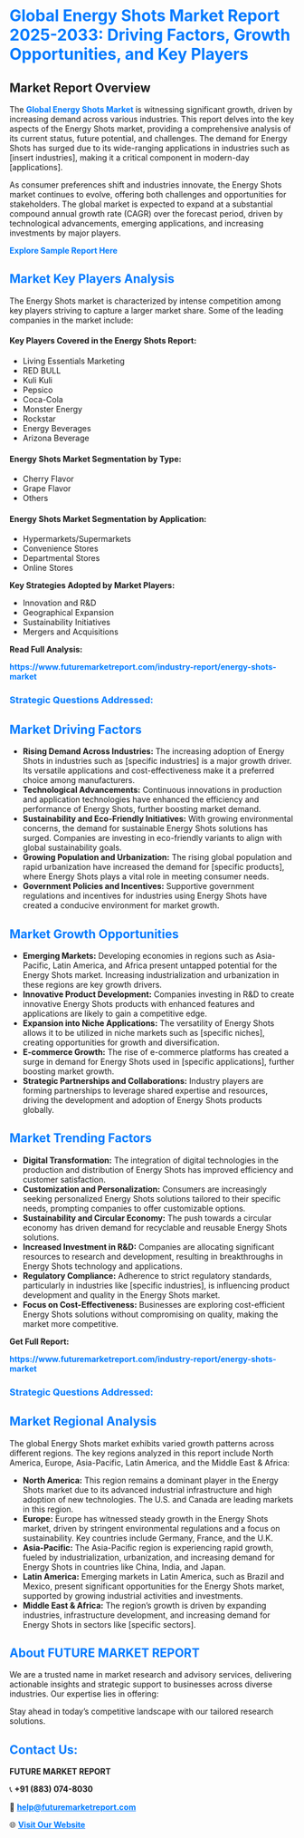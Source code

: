 <h1 style="color: #007BFF;">Global Energy Shots Market Report 2025-2033: Driving Factors, Growth Opportunities, and Key Players</h1>

<section id="overview">
<h2>Market Report Overview</h2>
<p>The <a href="https://www.futuremarketreport.com/industry-report/energy-shots-market" style="color: #007BFF; text-decoration: none;"><strong>Global Energy Shots Market</strong></a> is witnessing significant growth, driven by increasing demand across various industries. This report delves into the key aspects of the Energy Shots market, providing a comprehensive analysis of its current status, future potential, and challenges. The demand for Energy Shots has surged due to its wide-ranging applications in industries such as [insert industries], making it a critical component in modern-day [applications].</p>
<p>As consumer preferences shift and industries innovate, the Energy Shots market continues to evolve, offering both challenges and opportunities for stakeholders. The global market is expected to expand at a substantial compound annual growth rate (CAGR) over the forecast period, driven by technological advancements, emerging applications, and increasing investments by major players.</p>
</section>

<section id="overview">
<p><a href="https://www.futuremarketreport.com/request-sample/reportId=61496" style="color: #007BFF; text-decoration: none;"><strong>Explore Sample Report Here</strong></a></p>
</section>

<section id="key-players">
<h2 style="color: #007BFF;">Market Key Players Analysis</h2>
<p>The Energy Shots market is characterized by intense competition among key players striving to capture a larger market share. Some of the leading companies in the market include:</p>
<h4>Key Players Covered in the Energy Shots Report:</h4>
<ul><li>Living Essentials Marketing</li><li>RED BULL</li><li>Kuli Kuli</li><li>Pepsico</li><li>Coca-Cola</li><li>Monster Energy</li><li>Rockstar</li><li>Energy Beverages</li><li>Arizona Beverage</li></ul>
<h4>Energy Shots Market Segmentation by Type:</h4>
<ul><li>Cherry Flavor</li><li>Grape Flavor</li><li>Others</li></ul>

<h4>Energy Shots Market Segmentation by Application:</h4>
<ul><li>Hypermarkets/Supermarkets</li><li>Convenience Stores</li><li>Departmental Stores</li><li>Online Stores</li></ul>
<p><strong>Key Strategies Adopted by Market Players:</strong></p>
<ul>
<li>Innovation and R&D</li>
<li>Geographical Expansion</li>
<li>Sustainability Initiatives</li>
<li>Mergers and Acquisitions</li>
</ul>
</section>

<section>
<p><strong>Read Full Analysis: </strong></p><a href="https://www.futuremarketreport.com/industry-report/energy-shots-market" style="color: #007BFF; text-decoration: none;"><strong>https://www.futuremarketreport.com/industry-report/energy-shots-market</strong></a>
<h3 style="color: #007BFF;">Strategic Questions Addressed:</h3>
</section>

<section id="driving-factors">
<h2 style="color: #007BFF;">Market Driving Factors</h2>
<ul>
<li><strong>Rising Demand Across Industries:</strong> The increasing adoption of Energy Shots in industries such as [specific industries] is a major growth driver. Its versatile applications and cost-effectiveness make it a preferred choice among manufacturers.</li>
<li><strong>Technological Advancements:</strong> Continuous innovations in production and application technologies have enhanced the efficiency and performance of Energy Shots, further boosting market demand.</li>
<li><strong>Sustainability and Eco-Friendly Initiatives:</strong> With growing environmental concerns, the demand for sustainable Energy Shots solutions has surged. Companies are investing in eco-friendly variants to align with global sustainability goals.</li>
<li><strong>Growing Population and Urbanization:</strong> The rising global population and rapid urbanization have increased the demand for [specific products], where Energy Shots plays a vital role in meeting consumer needs.</li>
<li><strong>Government Policies and Incentives:</strong> Supportive government regulations and incentives for industries using Energy Shots have created a conducive environment for market growth.</li>
</ul>
</section>

<section id="growth-opportunities">
<h2 style="color: #007BFF;">Market Growth Opportunities</h2>
<ul>
<li><strong>Emerging Markets:</strong> Developing economies in regions such as Asia-Pacific, Latin America, and Africa present untapped potential for the Energy Shots market. Increasing industrialization and urbanization in these regions are key growth drivers.</li>
<li><strong>Innovative Product Development:</strong> Companies investing in R&D to create innovative Energy Shots products with enhanced features and applications are likely to gain a competitive edge.</li>
<li><strong>Expansion into Niche Applications:</strong> The versatility of Energy Shots allows it to be utilized in niche markets such as [specific niches], creating opportunities for growth and diversification.</li>
<li><strong>E-commerce Growth:</strong> The rise of e-commerce platforms has created a surge in demand for Energy Shots used in [specific applications], further boosting market growth.</li>
<li><strong>Strategic Partnerships and Collaborations:</strong> Industry players are forming partnerships to leverage shared expertise and resources, driving the development and adoption of Energy Shots products globally.</li>
</ul>
</section>

<section id="trending-factors">
<h2 style="color: #007BFF;">Market Trending Factors</h2>
<ul>
<li><strong>Digital Transformation:</strong> The integration of digital technologies in the production and distribution of Energy Shots has improved efficiency and customer satisfaction.</li>
<li><strong>Customization and Personalization:</strong> Consumers are increasingly seeking personalized Energy Shots solutions tailored to their specific needs, prompting companies to offer customizable options.</li>
<li><strong>Sustainability and Circular Economy:</strong> The push towards a circular economy has driven demand for recyclable and reusable Energy Shots solutions.</li>
<li><strong>Increased Investment in R&D:</strong> Companies are allocating significant resources to research and development, resulting in breakthroughs in Energy Shots technology and applications.</li>
<li><strong>Regulatory Compliance:</strong> Adherence to strict regulatory standards, particularly in industries like [specific industries], is influencing product development and quality in the Energy Shots market.</li>
<li><strong>Focus on Cost-Effectiveness:</strong> Businesses are exploring cost-efficient Energy Shots solutions without compromising on quality, making the market more competitive.</li>
</ul>
</section>

<section>
<p><strong>Get Full Report: </strong></p><a href="https://www.futuremarketreport.com/industry-report/energy-shots-market" style="color: #007BFF; text-decoration: none;"><strong>https://www.futuremarketreport.com/industry-report/energy-shots-market</strong></a>
<h3 style="color: #007BFF;">Strategic Questions Addressed:</h3>
</section>


<section id="regional-analysis">
<h2 style="color: #007BFF;">Market Regional Analysis</h2>
<p>The global Energy Shots market exhibits varied growth patterns across different regions. The key regions analyzed in this report include North America, Europe, Asia-Pacific, Latin America, and the Middle East & Africa:</p>
<ul>
<li><strong>North America:</strong> This region remains a dominant player in the Energy Shots market due to its advanced industrial infrastructure and high adoption of new technologies. The U.S. and Canada are leading markets in this region.</li>
<li><strong>Europe:</strong> Europe has witnessed steady growth in the Energy Shots market, driven by stringent environmental regulations and a focus on sustainability. Key countries include Germany, France, and the U.K.</li>
<li><strong>Asia-Pacific:</strong> The Asia-Pacific region is experiencing rapid growth, fueled by industrialization, urbanization, and increasing demand for Energy Shots in countries like China, India, and Japan.</li>
<li><strong>Latin America:</strong> Emerging markets in Latin America, such as Brazil and Mexico, present significant opportunities for the Energy Shots market, supported by growing industrial activities and investments.</li>
<li><strong>Middle East & Africa:</strong> The region’s growth is driven by expanding industries, infrastructure development, and increasing demand for Energy Shots in sectors like [specific sectors].</li>
</ul>
</section>

<footer>
<h2 style="color: #007BFF;">About FUTURE MARKET REPORT</h2>
<p>We are a trusted name in market research and advisory services, delivering actionable insights and strategic support to businesses across diverse industries. Our expertise lies in offering:</p>

<p>Stay ahead in today’s competitive landscape with our tailored research solutions.</p>

<h2 style="color: #007BFF;">Contact Us:</h2>
<p><strong>FUTURE MARKET REPORT</strong></p>
<p>📞 <strong>+91 (883) 074-8030</strong></p>
<p>📧 <strong><a href="mailto:help@futuremarketreport.com" style="color: #007BFF;">help@futuremarketreport.com</a></strong></p>
<p>🌐 <strong><a href="https://www.futuremarketreport.com/" style="color: #007BFF;">Visit Our Website</a></strong></p>
</footer>